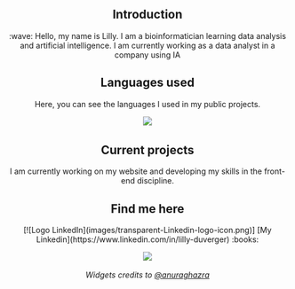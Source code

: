 <div align="center">
    <h2 align="center">Introduction</h2>
    :wave: Hello, my name is Lilly. I am a bioinformatician learning data analysis and artificial intelligence. I am currently working as a data analyst in a company using IA
    <br>


<div align="center">
    <h2 align="center">Languages used</h2>
    <p>
    Here, you can see the languages I used in my public projects.
    <p>
    <div>

<div align="center">
  <img
    src="https://github-readme-stats.vercel.app/api/top-langs/?username=Lillyputienne&layout=compact&theme=jolly"
  />
    <br>
<div>

<div align="center">
    <h2 align="center">Current projects</h2>
    I am currently working on my website and developing my skills in the front-end discipline.
    <br>


<div align="center">
    <h2 align="center">Find me here</h2>
    <p>
    [![Logo LinkedIn](images/transparent-Linkedin-logo-icon.png)]
    [My Linkedin](https://www.linkedin.com/in/lilly-duverger) :books:
    <p>


<img src="/images/ferris.gif" width="250">

<br>

<i>Widgets credits to
  [@anuraghazra](https://github.com/anuraghazra/github-readme-stats?tab=readme-ov-file#usage-2)</i>
<br>

<!---
Lillyputienne/Lillyputienne is a ✨ special ✨ repository because its `README.md` (this file) appears on your GitHub profile.
You can click the Preview link to take a look at your changes.
--->

